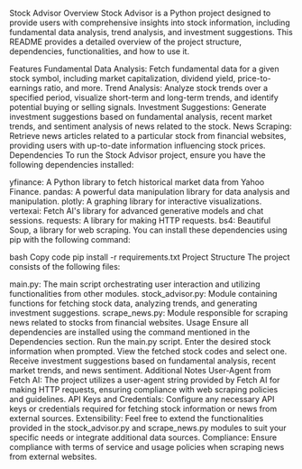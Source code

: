 Stock Advisor
Overview
Stock Advisor is a Python project designed to provide users with comprehensive insights into stock information, including fundamental data analysis, trend analysis, and investment suggestions. This README provides a detailed overview of the project structure, dependencies, functionalities, and how to use it.

Features
Fundamental Data Analysis: Fetch fundamental data for a given stock symbol, including market capitalization, dividend yield, price-to-earnings ratio, and more.
Trend Analysis: Analyze stock trends over a specified period, visualize short-term and long-term trends, and identify potential buying or selling signals.
Investment Suggestions: Generate investment suggestions based on fundamental analysis, recent market trends, and sentiment analysis of news related to the stock.
News Scraping: Retrieve news articles related to a particular stock from financial websites, providing users with up-to-date information influencing stock prices.
Dependencies
To run the Stock Advisor project, ensure you have the following dependencies installed:

yfinance: A Python library to fetch historical market data from Yahoo Finance.
pandas: A powerful data manipulation library for data analysis and manipulation.
plotly: A graphing library for interactive visualizations.
vertexai: Fetch AI's library for advanced generative models and chat sessions.
requests: A library for making HTTP requests.
bs4: Beautiful Soup, a library for web scraping.
You can install these dependencies using pip with the following command:

bash
Copy code
pip install -r requirements.txt
Project Structure
The project consists of the following files:

main.py: The main script orchestrating user interaction and utilizing functionalities from other modules.
stock_advisor.py: Module containing functions for fetching stock data, analyzing trends, and generating investment suggestions.
scrape_news.py: Module responsible for scraping news related to stocks from financial websites.
Usage
Ensure all dependencies are installed using the command mentioned in the Dependencies section.
Run the main.py script.
Enter the desired stock information when prompted.
View the fetched stock codes and select one.
Receive investment suggestions based on fundamental analysis, recent market trends, and news sentiment.
Additional Notes
User-Agent from Fetch AI: The project utilizes a user-agent string provided by Fetch AI for making HTTP requests, ensuring compliance with web scraping policies and guidelines.
API Keys and Credentials: Configure any necessary API keys or credentials required for fetching stock information or news from external sources.
Extensibility: Feel free to extend the functionalities provided in the stock_advisor.py and scrape_news.py modules to suit your specific needs or integrate additional data sources.
Compliance: Ensure compliance with terms of service and usage policies when scraping news from external websites.
